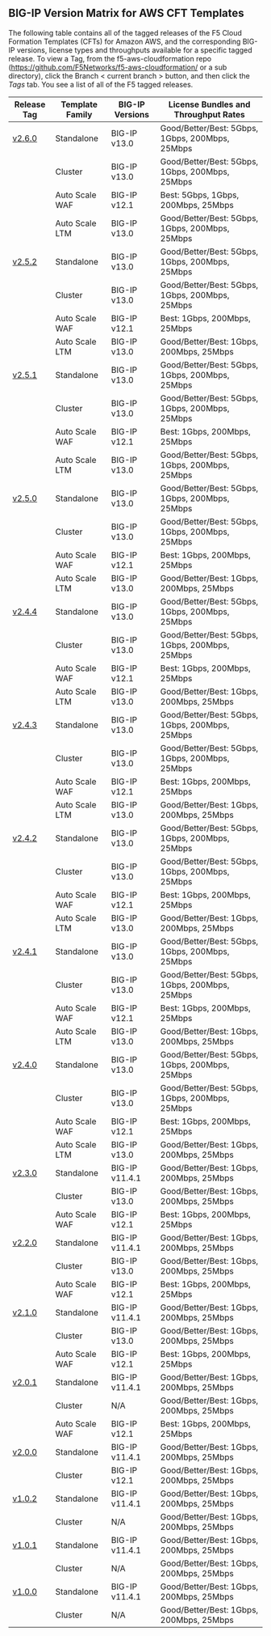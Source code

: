 ## BIG-IP Version Matrix for AWS CFT Templates
The following table contains all of the tagged releases of the F5 Cloud Formation Templates (CFTs) for Amazon AWS, and the corresponding BIG-IP versions, license types and throughputs available for a specific tagged release.  To view a Tag, from the f5-aws-cloudformation repo (https://github.com/F5Networks/f5-aws-cloudformation/ or a sub directory), click the Branch < current branch > button, and then click the *Tags* tab.  You see a list of all of the F5 tagged releases.

| Release Tag | Template Family | BIG-IP Versions | License Bundles and Throughput Rates |
| --- | --- | --- | --- |
| [v2.6.0](https://github.com/F5Networks/f5-aws-cloudformation/releases/tag/v2.6.0) | Standalone | BIG-IP v13.0 | Good/Better/Best: 5Gbps, 1Gbps, 200Mbps, 25Mbps
|  | Cluster | BIG-IP v13.0 | Good/Better/Best: 5Gbps, 1Gbps, 200Mbps, 25Mbps |
|  | Auto Scale WAF | BIG-IP v12.1 | Best: 5Gbps, 1Gbps, 200Mbps, 25Mbps |
|  | Auto Scale LTM | BIG-IP v13.0 | Good/Better/Best: 5Gbps, 1Gbps, 200Mbps, 25Mbps |
| [v2.5.2](https://github.com/F5Networks/f5-aws-cloudformation/releases/tag/v2.5.2) | Standalone | BIG-IP v13.0 | Good/Better/Best: 5Gbps, 1Gbps, 200Mbps, 25Mbps
|  | Cluster | BIG-IP v13.0 | Good/Better/Best: 5Gbps, 1Gbps, 200Mbps, 25Mbps |
|  | Auto Scale WAF | BIG-IP v12.1 | Best: 1Gbps, 200Mbps, 25Mbps |
|  | Auto Scale LTM | BIG-IP v13.0 | Good/Better/Best: 1Gbps, 200Mbps, 25Mbps |
| [v2.5.1](https://github.com/F5Networks/f5-aws-cloudformation/releases/tag/v2.5.1) | Standalone | BIG-IP v13.0 | Good/Better/Best: 5Gbps, 1Gbps, 200Mbps, 25Mbps
|  | Cluster | BIG-IP v13.0 | Good/Better/Best: 5Gbps, 1Gbps, 200Mbps, 25Mbps |
|  | Auto Scale WAF | BIG-IP v12.1 | Best: 1Gbps, 200Mbps, 25Mbps |
|  | Auto Scale LTM | BIG-IP v13.0 | Good/Better/Best: 5Gbps, 1Gbps, 200Mbps, 25Mbps |
| [v2.5.0](https://github.com/F5Networks/f5-aws-cloudformation/releases/tag/v2.5.0) | Standalone | BIG-IP v13.0 | Good/Better/Best: 5Gbps, 1Gbps, 200Mbps, 25Mbps
|  | Cluster | BIG-IP v13.0 | Good/Better/Best: 5Gbps, 1Gbps, 200Mbps, 25Mbps |
|  | Auto Scale WAF | BIG-IP v12.1 | Best: 1Gbps, 200Mbps, 25Mbps |
|  | Auto Scale LTM | BIG-IP v13.0 | Good/Better/Best: 1Gbps, 200Mbps, 25Mbps |
| [v2.4.4](https://github.com/F5Networks/f5-aws-cloudformation/releases/tag/v2.4.4) | Standalone | BIG-IP v13.0 | Good/Better/Best: 5Gbps, 1Gbps, 200Mbps, 25Mbps
|  | Cluster | BIG-IP v13.0 | Good/Better/Best: 5Gbps, 1Gbps, 200Mbps, 25Mbps |
|  | Auto Scale WAF | BIG-IP v12.1 | Best: 1Gbps, 200Mbps, 25Mbps |
|  | Auto Scale LTM | BIG-IP v13.0 | Good/Better/Best: 1Gbps, 200Mbps, 25Mbps |
| [v2.4.3](https://github.com/F5Networks/f5-aws-cloudformation/releases/tag/v2.4.3) | Standalone | BIG-IP v13.0 | Good/Better/Best: 5Gbps, 1Gbps, 200Mbps, 25Mbps
|  | Cluster | BIG-IP v13.0 | Good/Better/Best: 5Gbps, 1Gbps, 200Mbps, 25Mbps |
|  | Auto Scale WAF | BIG-IP v12.1 | Best: 1Gbps, 200Mbps, 25Mbps |
|  | Auto Scale LTM | BIG-IP v13.0 | Good/Better/Best: 1Gbps, 200Mbps, 25Mbps |
| [v2.4.2](https://github.com/F5Networks/f5-aws-cloudformation/releases/tag/v2.4.2) | Standalone | BIG-IP v13.0 | Good/Better/Best: 5Gbps, 1Gbps, 200Mbps, 25Mbps
|  | Cluster | BIG-IP v13.0 | Good/Better/Best: 5Gbps, 1Gbps, 200Mbps, 25Mbps |
|  | Auto Scale WAF | BIG-IP v12.1 | Best: 1Gbps, 200Mbps, 25Mbps |
|  | Auto Scale LTM | BIG-IP v13.0 | Good/Better/Best: 1Gbps, 200Mbps, 25Mbps |
| [v2.4.1](https://github.com/F5Networks/f5-aws-cloudformation/releases/tag/v2.4.1) | Standalone | BIG-IP v13.0 | Good/Better/Best: 5Gbps, 1Gbps, 200Mbps, 25Mbps
|  | Cluster | BIG-IP v13.0 | Good/Better/Best: 5Gbps, 1Gbps, 200Mbps, 25Mbps |
|  | Auto Scale WAF | BIG-IP v12.1 | Best: 1Gbps, 200Mbps, 25Mbps |
|  | Auto Scale LTM | BIG-IP v13.0 | Good/Better/Best: 1Gbps, 200Mbps, 25Mbps |
| [v2.4.0](https://github.com/F5Networks/f5-aws-cloudformation/releases/tag/v2.4.0) | Standalone | BIG-IP v13.0 | Good/Better/Best: 5Gbps, 1Gbps, 200Mbps, 25Mbps
|  | Cluster | BIG-IP v13.0 | Good/Better/Best: 5Gbps, 1Gbps, 200Mbps, 25Mbps |
|  | Auto Scale WAF | BIG-IP v12.1 | Best: 1Gbps, 200Mbps, 25Mbps |
|  | Auto Scale LTM | BIG-IP v13.0 | Good/Better/Best: 1Gbps, 200Mbps, 25Mbps |
| [v2.3.0](https://github.com/F5Networks/f5-aws-cloudformation/releases/tag/v2.3.0) | Standalone | BIG-IP v11.4.1 | Good/Better/Best: 1Gbps, 200Mbps, 25Mbps
|  | Cluster | BIG-IP v13.0 | Good/Better/Best: 1Gbps, 200Mbps, 25Mbps |
|  | Auto Scale WAF | BIG-IP v12.1 | Best: 1Gbps, 200Mbps, 25Mbps |
| [v2.2.0](https://github.com/F5Networks/f5-aws-cloudformation/releases/tag/v2.2.0) | Standalone | BIG-IP v11.4.1 | Good/Better/Best: 1Gbps, 200Mbps, 25Mbps
|  | Cluster | BIG-IP v13.0 | Good/Better/Best: 1Gbps, 200Mbps, 25Mbps |
|  | Auto Scale WAF | BIG-IP v12.1 | Best: 1Gbps, 200Mbps, 25Mbps |
| [v2.1.0](https://github.com/F5Networks/f5-aws-cloudformation/releases/tag/v2.1.0) | Standalone | BIG-IP v11.4.1 | Good/Better/Best: 1Gbps, 200Mbps, 25Mbps
|  | Cluster | BIG-IP v13.0 | Good/Better/Best: 1Gbps, 200Mbps, 25Mbps |
|  | Auto Scale WAF | BIG-IP v12.1 | Best: 1Gbps, 200Mbps, 25Mbps |
| [v2.0.1](https://github.com/F5Networks/f5-aws-cloudformation/releases/tag/v2.0.1) | Standalone | BIG-IP v11.4.1 | Good/Better/Best: 1Gbps, 200Mbps, 25Mbps
|  | Cluster | N/A | Good/Better/Best: 1Gbps, 200Mbps, 25Mbps |
|  | Auto Scale WAF | BIG-IP v12.1 | Best: 1Gbps, 200Mbps, 25Mbps |
| [v2.0.0](https://github.com/F5Networks/f5-aws-cloudformation/releases/tag/v2.0.0) | Standalone | BIG-IP v11.4.1 | Good/Better/Best: 1Gbps, 200Mbps, 25Mbps
|  | Cluster | BIG-IP v12.1 | Good/Better/Best: 1Gbps, 200Mbps, 25Mbps |
| [v1.0.2](https://github.com/F5Networks/f5-aws-cloudformation/releases/tag/v1.0.2) | Standalone | BIG-IP v11.4.1 | Good/Better/Best: 1Gbps, 200Mbps, 25Mbps
|  | Cluster | N/A | Good/Better/Best: 1Gbps, 200Mbps, 25Mbps |
| [v1.0.1](https://github.com/F5Networks/f5-aws-cloudformation/releases/tag/v1.0.1) | Standalone | BIG-IP v11.4.1 | Good/Better/Best: 1Gbps, 200Mbps, 25Mbps
|  | Cluster | N/A | Good/Better/Best: 1Gbps, 200Mbps, 25Mbps |
| [v1.0.0](https://github.com/F5Networks/f5-aws-cloudformation/releases/tag/v1.0.0) | Standalone | BIG-IP v11.4.1 | Good/Better/Best: 1Gbps, 200Mbps, 25Mbps
|  | Cluster | N/A | Good/Better/Best: 1Gbps, 200Mbps, 25Mbps |
